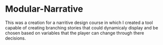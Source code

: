 # Modular-Narrative
This was a creation for a narritive design course in which I created a tool capable of creating branching stories that could dynamicaly display and be chosen based on variables that the player can change through there decisions. 
